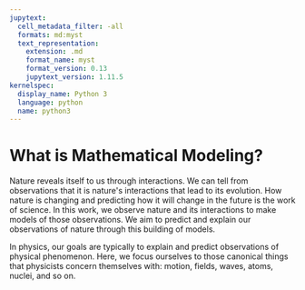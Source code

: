 ```yaml
---
jupytext:
  cell_metadata_filter: -all
  formats: md:myst
  text_representation:
    extension: .md
    format_name: myst
    format_version: 0.13
    jupytext_version: 1.11.5
kernelspec:
  display_name: Python 3
  language: python
  name: python3
---
```


#  What is Mathematical Modeling?

Nature reveals itself to us through interactions. We can tell from observations that it is nature's interactions that lead to its evolution. How nature is changing and predicting how it will change in the future is the work of science. In this work, we observe nature and its interactions to make models of those observations. We aim to predict and explain our observations of nature through this building of models.

In physics, our goals are typically to explain and predict observations of physical phenomenon. Here, we focus ourselves to those canonical things that physicists concern themselves with: motion, fields, waves, atoms, nuclei, and so on. 
